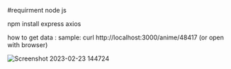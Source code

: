 #requirment
node js 

npm install express axios

how to get data :
sample:
curl http://localhost:3000/anime/48417 (or open with browser)

![Screenshot 2023-02-23 144724](https://user-images.githubusercontent.com/30888372/220849619-4a6a024c-42ca-4a58-97be-bfd7ad45fd52.png)

